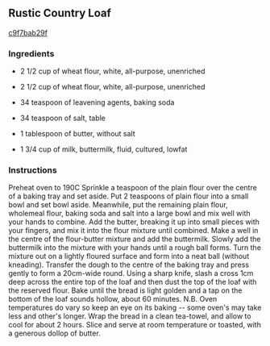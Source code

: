 ## Rustic Country Loaf

[c9f7bab29f](http://www.food.com/recipe/rustic-country-loaf-460397)

### Ingredients

 - 2 1/2 cup of wheat flour, white, all-purpose, unenriched

 - 2 1/2 cup of wheat flour, white, all-purpose, unenriched

 - 34 teaspoon of leavening agents, baking soda

 - 34 teaspoon of salt, table

 - 1 tablespoon of butter, without salt

 - 1 3/4 cup of milk, buttermilk, fluid, cultured, lowfat

### Instructions

Preheat oven to 190C Sprinkle a teaspoon of the plain flour over the centre of a baking tray and set aside. Put 2 teaspoons of plain flour into a small bowl and set bowl aside. Meanwhile, put the remaining plain flour, wholemeal flour, baking soda and salt into a large bowl and mix well with your hands to combine. Add the butter, breaking it up into small pieces with your fingers, and mix it into the flour mixture until combined. Make a well in the centre of the flour-butter mixture and add the buttermilk. Slowly add the buttermilk into the mixture with your hands until a rough ball forms. Turn the mixture out on a lightly floured surface and form into a neat ball (without kneading). Transfer the dough to the centre of the baking tray and press gently to form a 20cm-wide round. Using a sharp knife, slash a cross 1cm deep across the entire top of the loaf and then dust the top of the loaf with the reserved flour. Bake until the bread is light golden and a tap on the bottom of the loaf sounds hollow, about 60 minutes. N.B. Oven temperatures do vary so keep an eye on its baking -- some oven's may take less and other's longer. Wrap the bread in a clean tea-towel, and allow to cool for about 2 hours. Slice and serve at room temperature or toasted, with a generous dollop of butter.